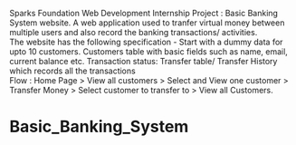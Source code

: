 
Sparks Foundation Web Development Internship Project :
Basic Banking System website. A web application used to tranfer virtual money between multiple users and also record the banking transactions/ activities.  
The website has the following specification - Start with a dummy data for upto 10 customers. Customers table with basic fields such as name, email, current balance etc. 
Transaction status: Transfer table/ Transfer History which records all the transactions  
Flow : Home Page > View all customers > Select and View one customer > Transfer Money > Select customer to transfer to > View all Customers.

# Basic_Banking_System
